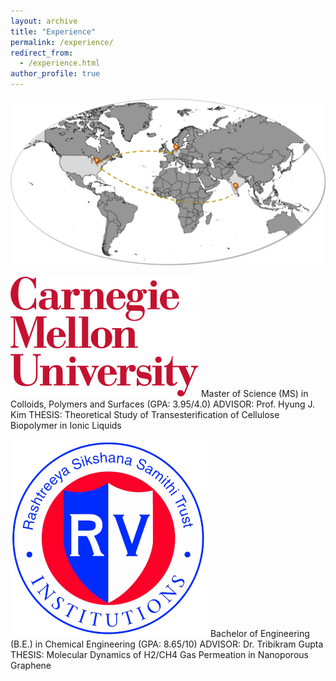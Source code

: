 ```yaml
---
layout: archive
title: "Experience"
permalink: /experience/
redirect_from: 
  - /experience.html
author_profile: true
---
```


![Experience Image](../images/Experience.jpg)

![CMU Logo](../images/cmu.png)  Master of Science (MS) in Colloids, Polymers and Surfaces (GPA: 3.95/4.0)
ADVISOR: Prof. Hyung J. Kim
THESIS: Theoretical Study of Transesterification of Cellulose Biopolymer in Ionic Liquids

![RVCE Logo](../images/rv.png) Bachelor of Engineering (B.E.) in Chemical Engineering (GPA: 8.65/10)
ADVISOR: Dr. Tribikram Gupta
THESIS: Molecular Dynamics of H2/CH4 Gas Permeation in Nanoporous Graphene
